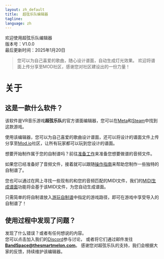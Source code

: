 ```yaml
---
layout: zh_default
title:  超弦乐队编辑器
tagline: 
language: zh
---
```


欢迎使用超弦乐队编辑器  
版本号：V1.0.0  
最后更新时间：2025年1月20日
> 您可以为自己喜爱的歌曲，随心设计谱面，自动生成灯光效果。
> 欢迎将谱面上传分享至MOD社区，感谢您对社区建设出的一份力量！

# 关于

## **这是一款什么软件？**
该软件是VR音乐游戏**超弦乐队**的官方谱面编辑器，您可以在[Meta](https://www.meta.com/experiences/band-space/26019802470968635/)和[Steam](https://store.steampowered.com/app/2182070)中找到这款游戏。

使用该编辑器，您可以为自己喜爱的歌曲设计谱面，还可以将设计的谱面文件上传分享至[Mod.io](https://mod.io/g/bandspace)社区，让所有玩家都可以玩到您设计的谱面。  

想要开始制作属于您的自制谱吗？前往[准备工作](before-mapping)来准备您想要做谱的音频文件。  

如果您已经准备好了音频文件，接着就可以跟随[操作指南](mapping-instruction)来帮助您制作一些独特的自制谱了。  

您也可以通过在网上寻找一些现有的和您的音频匹配的MIDI文件，我们的[MIDI生成谱面](midi-to-beatmap)功能将会基于该MIDI文件，为您自动生成谱面。

只需简单的将自制谱放入[游玩自制谱](play-custom-map)中指定的游戏路径，即可在游戏中享受导入的自制谱了！  
 

## **使用过程中发现了问题？**
发现了什么错误？或者有任何想说的内容。  
您可以点击加入我们的[Discord](https://discord.gg/bandspace)参与讨论，
或者将它们通过邮件发往 **BandSpace@thesmartmelon.com**。
感谢您对超弦乐队的支持，我们会根据大家的反馈，持续维护该编辑器。